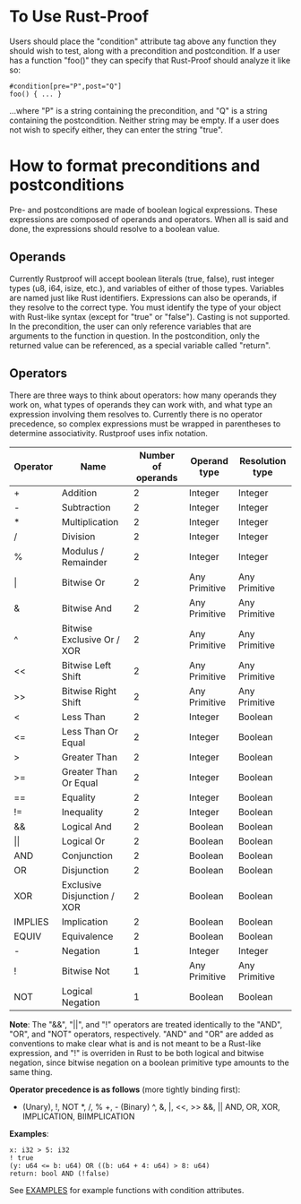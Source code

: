 # To Use Rust-Proof
Users should place the "condition" attribute tag above any function they should wish to test, along with a precondition and postcondition. If a user has a function "foo()" they can specify that Rust-Proof should analyze it like so:

```
#condition[pre="P",post="Q"]
foo() { ... }
```

...where "P" is a string containing the precondition, and "Q" is a string containing the postcondition. Neither string may be empty. If a user does not wish to specify either, they can enter the string "true".

# How to format preconditions and postconditions
Pre- and postconditions are made of boolean logical expressions. These expressions are composed of operands and operators. When all is said and done, the expressions should resolve to a boolean value.

## Operands
Currently Rustproof will accept boolean literals (true, false), rust integer types (u8, i64, isize, etc.), and variables of either of those types. Variables are named just like Rust identifiers. Expressions can also be operands, if they resolve to the correct type.
You must identify the type of your object with Rust-like syntax (except for "true" or "false"). Casting is not supported.
In the precondition, the user can only reference variables that are arguments to the function in question. In the postcondition, only the returned value can be referenced, as a special variable called "return".

## Operators
There are three ways to think about operators: how many operands they work on, what types of operands they can work with, and what type an expression involving them resolves to. Currently there is no operator precedence, so complex expressions must be wrapped in parentheses to determine associativity. Rustproof uses infix notation.

| Operator | Name                        | Number of operands | Operand type  | Resolution type |
|----------|-----------------------------|--------------------|---------------|-----------------|
| +        | Addition                    | 2                  | Integer       | Integer         |
| -        | Subtraction                 | 2                  | Integer       | Integer         |
| *        | Multiplication              | 2                  | Integer       | Integer         |
| /        | Division                    | 2                  | Integer       | Integer         |
| %        | Modulus / Remainder         | 2                  | Integer       | Integer         |
| \|       | Bitwise Or                  | 2                  | Any Primitive | Any Primitive   |
| &        | Bitwise And                 | 2                  | Any Primitive | Any Primitive   |
| ^        | Bitwise Exclusive Or / XOR  | 2                  | Any Primitive | Any Primitive   |
| <<       | Bitwise Left Shift          | 2                  | Any Primitive | Any Primitive   |
| >>       | Bitwise Right Shift         | 2                  | Any Primitive | Any Primitive   |
| <        | Less Than                   | 2                  | Integer       | Boolean         |
| <=       | Less Than Or Equal          | 2                  | Integer       | Boolean         |
| >        | Greater Than                | 2                  | Integer       | Boolean         |
| >=       | Greater Than Or Equal       | 2                  | Integer       | Boolean         |
| ==       | Equality                    | 2                  | Integer       | Boolean         |
| !=       | Inequality                  | 2                  | Integer       | Boolean         |
| &&       | Logical And                 | 2                  | Boolean       | Boolean         |
| \|\|     | Logical Or                  | 2                  | Boolean       | Boolean         |
| AND      | Conjunction                 | 2                  | Boolean       | Boolean         |
| OR       | Disjunction                 | 2                  | Boolean       | Boolean         |
| XOR      | Exclusive Disjunction / XOR | 2                  | Boolean       | Boolean         |
| IMPLIES  | Implication                 | 2                  | Boolean       | Boolean         |
| EQUIV    | Equivalence                 | 2                  | Boolean       | Boolean         |
| -        | Negation                    | 1                  | Integer       | Integer         |
| !        | Bitwise Not                 | 1                  | Any Primitive | Any Primitive   |
| NOT      | Logical Negation            | 1                  | Boolean       | Boolean         |

__Note__: The "&&", "||", and "!" operators are treated identically to the "AND", "OR", and "NOT" operators, respectively. "AND" and "OR" are added as conventions to make clear what is and is not meant to be a Rust-like expression, and "!" is overriden in Rust to be both logical and bitwise negation, since bitwise negation on a boolean primitive type amounts to the same thing.

__Operator precedence is as follows__ (more tightly binding first):
- (Unary), !, NOT
*, /, %
+, - (Binary)
^, &, |, <<, >>
&&, ||
AND, OR, XOR, IMPLICATION, BIIMPLICATION

__Examples__:

```
x: i32 > 5: i32
! true
(y: u64 <= b: u64) OR ((b: u64 + 4: u64) > 8: u64)
return: bool AND (!false)
```

See [EXAMPLES](EXAMPLES.md) for example functions with condition attributes.
